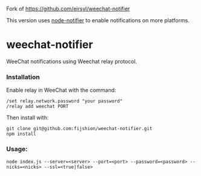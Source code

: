 Fork of https://github.com/eirsyl/weechat-notifier

This version uses [node-notifier](https://github.com/mikaelbr/node-notifier) to enable notifications on more platforms.

weechat-notifier
================

WeeChat notifications using Weechat relay protocol.


### Installation

Enable relay in WeeChat with the command: 

    /set relay.network.password "your password"
    /relay add weechat PORT

Then install with: 

    git clone git@github.com:fijshion/weechat-notifier.git
    npm install 

### Usage:

    node index.js --server=<server> --port=<port> --password=<password> --nicks=<nicks> --ssl=<true|false>
